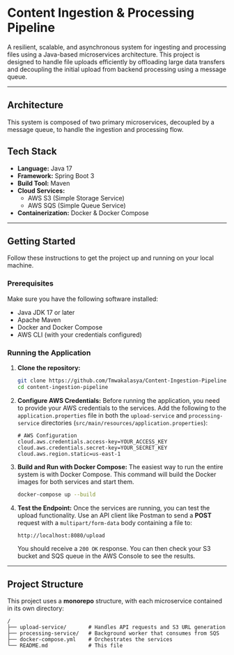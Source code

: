 # Content Ingestion & Processing Pipeline

A resilient, scalable, and asynchronous system for ingesting and processing files using a Java-based microservices architecture. This project is designed to handle file uploads efficiently by offloading large data transfers and decoupling the initial upload from backend processing using a message queue.

---

## Architecture

This system is composed of two primary microservices, decoupled by a message queue, to handle the ingestion and processing flow.


## Tech Stack

* **Language:** Java 17
* **Framework:** Spring Boot 3
* **Build Tool:** Maven
* **Cloud Services:**
    * AWS S3 (Simple Storage Service)
    * AWS SQS (Simple Queue Service)
* **Containerization:** Docker & Docker Compose

---

## Getting Started

Follow these instructions to get the project up and running on your local machine.

### Prerequisites

Make sure you have the following software installed:
* Java JDK 17 or later
* Apache Maven
* Docker and Docker Compose
* AWS CLI (with your credentials configured)

### Running the Application

1.  **Clone the repository:**
    ```bash
    git clone https://github.com/Tmwakalasya/Content-Ingestion-Pipeline
    cd content-ingestion-pipeline
    ```

2.  **Configure AWS Credentials:**
    Before running the application, you need to provide your AWS credentials to the services. Add the following to the `application.properties` file in both the `upload-service` and `processing-service` directories (`src/main/resources/application.properties`):

    ```properties
    # AWS Configuration
    cloud.aws.credentials.access-key=YOUR_ACCESS_KEY
    cloud.aws.credentials.secret-key=YOUR_SECRET_KEY
    cloud.aws.region.static=us-east-1
    ```

3.  **Build and Run with Docker Compose:**
    The easiest way to run the entire system is with Docker Compose. This command will build the Docker images for both services and start them.

    ```bash
    docker-compose up --build
    ```

4.  **Test the Endpoint:**
    Once the services are running, you can test the upload functionality. Use an API client like Postman to send a **POST** request with a `multipart/form-data` body containing a file to:

    `http://localhost:8080/upload`

    You should receive a `200 OK` response. You can then check your S3 bucket and SQS queue in the AWS Console to see the results.

---

## Project Structure

This project uses a **monorepo** structure, with each microservice contained in its own directory:

```
/
├── upload-service/       # Handles API requests and S3 URL generation
├── processing-service/   # Background worker that consumes from SQS
├── docker-compose.yml    # Orchestrates the services
└── README.md             # This file
```
